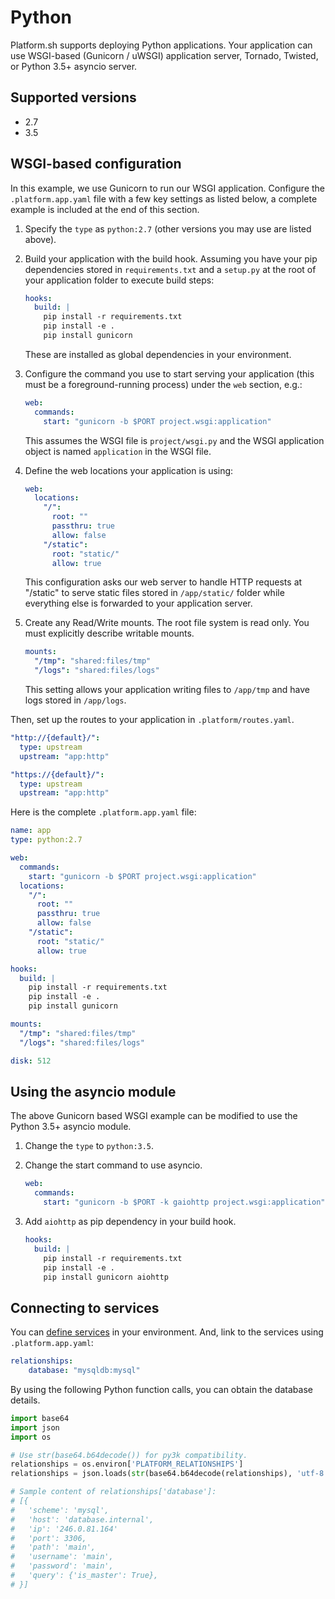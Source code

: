 # Python

Platform.sh supports deploying Python applications. Your application can use
WSGI-based (Gunicorn / uWSGI) application server, Tornado, Twisted, or Python 3.5+ asyncio server.

## Supported versions

* 2.7
* 3.5

## WSGI-based configuration

In this example, we use Gunicorn to run our WSGI application.
Configure the `.platform.app.yaml` file with a few key settings
as listed below, a complete example is included at the end of this section.

1. Specify the `type` as `python:2.7` (other versions you may use are listed above).
2. Build your application with the build hook.
   Assuming you have your pip dependencies stored in `requirements.txt` and
   a `setup.py` at the root of your application folder to execute build steps:

   ```yaml
   hooks:
     build: |
       pip install -r requirements.txt
       pip install -e .
       pip install gunicorn
   ```

   These are installed as global dependencies in your environment.

3. Configure the command you use to start serving your application (this must
   be a foreground-running process) under the `web` section, e.g.:

   ```yaml
   web:
     commands:
       start: "gunicorn -b $PORT project.wsgi:application"
   ```

   This assumes the WSGI file is `project/wsgi.py` and
   the WSGI application object is named `application` in the WSGI file.

4. Define the web locations your application is using:

   ```yaml
   web:
     locations:
       "/":
         root: ""
         passthru: true
         allow: false
       "/static":
         root: "static/"
         allow: true
   ```

   This configuration asks our web server to handle HTTP requests at "/static"
   to serve static files stored in `/app/static/` folder
   while everything else is forwarded to your application server.

5. Create any Read/Write mounts. The root file system is read only.
   You must explicitly describe writable mounts.

   ```yaml
   mounts:
     "/tmp": "shared:files/tmp"
     "/logs": "shared:files/logs"
   ```

   This setting allows your application writing files to `/app/tmp` and
   have logs stored in `/app/logs`.

Then, set up the routes to your application in `.platform/routes.yaml`.

   ```yaml
   "http://{default}/":
     type: upstream
     upstream: "app:http"

   "https://{default}/":
     type: upstream
     upstream: "app:http"
   ```

Here is the complete `.platform.app.yaml` file:

```yaml
name: app
type: python:2.7

web:
  commands:
    start: "gunicorn -b $PORT project.wsgi:application"
  locations:
    "/":
      root: ""
      passthru: true
      allow: false
    "/static":
      root: "static/"
      allow: true

hooks:
  build: |
    pip install -r requirements.txt
    pip install -e .
    pip install gunicorn

mounts:
  "/tmp": "shared:files/tmp"
  "/logs": "shared:files/logs"

disk: 512
```

## Using the asyncio module

The above Gunicorn based WSGI example can be modified to
use the Python 3.5+ asyncio module.

1. Change the `type` to `python:3.5`.
2. Change the start command to use asyncio.

   ```yaml
   web:
     commands:
       start: "gunicorn -b $PORT -k gaiohttp project.wsgi:application"
   ```

3. Add `aiohttp` as pip dependency in your build hook.

   ```yaml
   hooks:
     build: |
       pip install -r requirements.txt
       pip install -e .
       pip install gunicorn aiohttp
   ```

## Connecting to services

You can [define services](configuration/services.md) in your environment.
And, link to the services using `.platform.app.yaml`:

```yaml
relationships:
    database: "mysqldb:mysql"
```

By using the following Python function calls, you can obtain the
database details.

```python
import base64
import json
import os

# Use str(base64.b64decode()) for py3k compatibility.
relationships = os.environ['PLATFORM_RELATIONSHIPS']
relationships = json.loads(str(base64.b64decode(relationships), 'utf-8'))

# Sample content of relationships['database']:
# [{
#   'scheme': 'mysql',
#   'host': 'database.internal',
#   'ip': '246.0.81.164'
#   'port': 3306,
#   'path': 'main',
#   'username': 'main',
#   'password': 'main',
#   'query': {'is_master': True},
# }]
```

